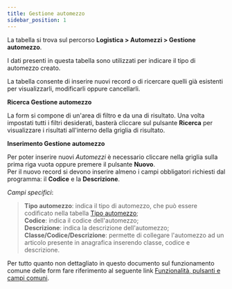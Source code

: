```yaml
---
title: Gestione automezzo
sidebar_position: 1
---
```


La tabella si trova sul percorso **Logistica > Automezzi > Gestione automezzo**.

I dati presenti in questa tabella sono utilizzati per indicare il tipo di automezzo creato.   

La tabella consente di inserire nuovi record o di ricercare quelli già esistenti per visualizzarli, modificarli oppure cancellarli.

**Ricerca Gestione automezzo**

La form si compone di un'area di filtro e da una di risultato. Una volta impostati tutti i filtri desiderati, basterà cliccare sul pulsante **Ricerca** per visualizzare i risultati all'interno della griglia di risultato.

**Inserimento Gestione automezzo**

Per poter inserire nuovi *Automezzi* è necessario cliccare nella griglia sulla prima riga vuota oppure premere il pulsante **Nuovo**.   
Per il nuovo record si devono inserire almeno i campi obbligatori richiesti dal programma: il **Codice** e la **Descrizione**.

*Campi specifici*: 

> **Tipo automezzo**: indica il tipo di automezzo, che può essere codificato nella tabella [Tipo automezzo](/docs/configurations/tables/logistics/motorvehicle-types/);            
> **Codice**: indica il codice dell'automezzo;               
> **Descrizione**: indica la descrizione dell'automezzo;         
> **Classe/Codice/Descrizione**: permette di collegare l'automezzo ad un articolo presente in anagrafica inserendo classe, codice e descrizione.   

Per tutto quanto non dettagliato in questo documento sul funzionamento comune delle form fare riferimento al seguente link [Funzionalità, pulsanti e campi comuni](/docs/guide/common).